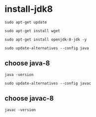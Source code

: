 # install-jdk8


```SHELL
sudo apt-get update

sudo apt-get install wget

sudo apt-get install openjdk-8-jdk -y

sudo update-alternatives --config java
```
## choose java-8

```SHELL
java -version
```

```SHELL
sudo update-alternatives --config javac
```
## choose javac-8

```SHELL
javac -version
```


